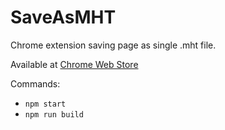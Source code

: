 # SaveAsMHT

Chrome extension saving page as single .mht file.

Available at [Chrome Web Store](https://chrome.google.com/webstore/detail/save-as-mht/hfmodljjaibbdndlikgagimhhodmobkc)

Commands:

- `npm start`
- `npm run build`
